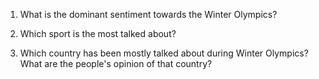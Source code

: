 1) What is the dominant sentiment towards the Winter Olympics?

2) Which sport is the most talked about?

3) Which country has been mostly talked about during Winter Olympics? What are the people's opinion of that country?
